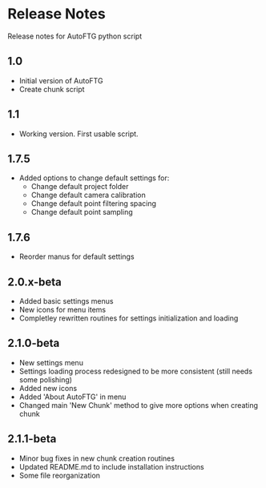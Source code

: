 # Release Notes

Release notes for AutoFTG python script


## 1.0

- Initial version of AutoFTG
- Create chunk script


## 1.1

- Working version. First usable script.


## 1.7.5

- Added options to change default settings for:
  - Change default project folder
  - Change default camera calibration
  - Change default point filtering spacing
  - Change default point sampling


## 1.7.6

- Reorder manus for default settings


## 2.0.x-beta

- Added basic settings menus
- New icons for menu items
- Completley rewritten routines for settings initialization and loading


## 2.1.0-beta

- New settings menu
- Settings loading process redesigned to be more consistent (still needs some polishing)
- Added new icons
- Added 'About AutoFTG' in menu
- Changed main 'New Chunk' method to give more options when creating chunk

## 2.1.1-beta

- Minor bug fixes in new chunk creation routines
- Updated README.md to include installation instructions
- Some file reorganization


